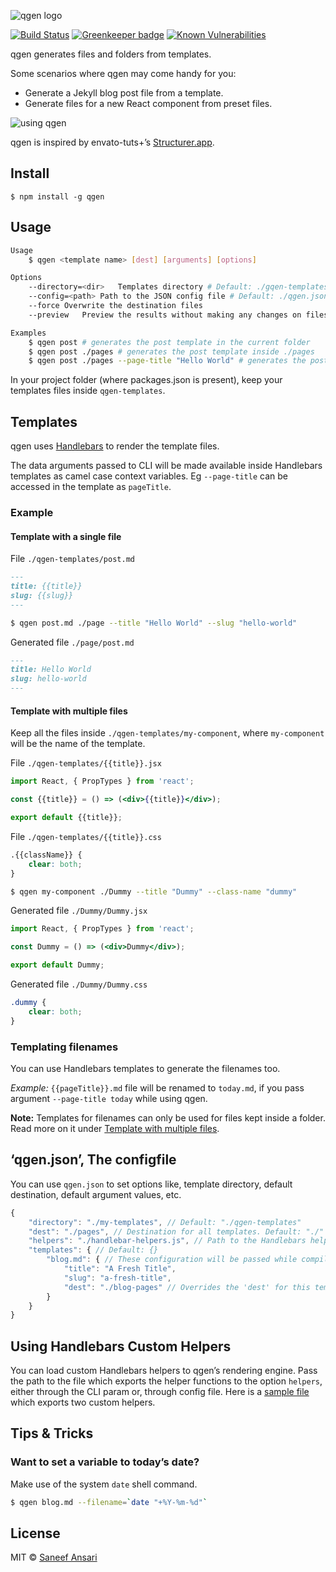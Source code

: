 ![qgen logo](/media/qgen-logo.svg)

[![Build Status](https://travis-ci.org/saneef/qgen.svg?branch=master)](https://travis-ci.org/saneef/qgen) [![Greenkeeper badge](https://badges.greenkeeper.io/saneef/qgen.svg)](https://greenkeeper.io/) [![Known Vulnerabilities](https://snyk.io/test/github/saneef/qgen/badge.svg?targetFile=package.json)](https://snyk.io/test/github/saneef/qgen?targetFile=package.json)

qgen generates files and folders from templates.

Some scenarios where qgen may come handy for you:

- Generate a Jekyll blog post file from a template.
- Generate files for a new React component from preset files.

![using qgen](/media/qgen-example-usge.gif)

qgen is inspired by envato-tuts+’s [Structurer.app](https://code.tutsplus.com/articles/free-mac-utility-app-structurer--net-17153).

## Install

	$ npm install -g qgen

## Usage

```bash
Usage
	$ qgen <template name> [dest] [arguments] [options]

Options
	--directory=<dir>	Templates directory # Default: ./gqen-templates
	--config=<path>	Path to the JSON config file # Default: ./qgen.json
	--force	Overwrite the destination files
	--preview	Preview the results without making any changes on files

Examples
	$ qgen post # generates the post template in the current folder
	$ qgen post ./pages # generates the post template inside ./pages
	$ qgen post ./pages --page-title "Hello World" # generates the post template in inside ./pages with data field pageTitle="Hello World" to the template rendering engine
```

In your project folder (where packages.json is present), keep your templates files inside `qgen-templates`.

## Templates

qgen uses [Handlebars](http://handlebarsjs.com) to render the template files.

The data arguments passed to CLI will be made available inside Handlebars templates as camel case context variables. Eg `--page-title` can be accessed in the template as `pageTitle`.

### Example

#### Template with a single file

File `./qgen-templates/post.md`

```markdown
---
title: {{title}}
slug: {{slug}}
---

```

```bash
$ qgen post.md ./page --title "Hello World" --slug "hello-world"
```

Generated file `./page/post.md`
```markdown
---
title: Hello World
slug: hello-world
---

```

#### Template with multiple files

Keep all the files inside `./qgen-templates/my-component`, where `my-component` will be the name of the template.

File `./qgen-templates/{{title}}.jsx`

```jsx
import React, { PropTypes } from 'react';

const {{title}} = () => (<div>{{title}}</div>);

export default {{title}};

```

File `./qgen-templates/{{title}}.css`

```css
.{{className}} {
	clear: both;
}

```

```bash
$ qgen my-component ./Dummy --title "Dummy" --class-name "dummy"
```

Generated file `./Dummy/Dummy.jsx`
```jsx
import React, { PropTypes } from 'react';

const Dummy = () => (<div>Dummy</div>);

export default Dummy;

```

Generated file `./Dummy/Dummy.css`
```css
.dummy {
	clear: both;
}

```

### Templating filenames

You can use Handlebars templates to generate the filenames too.

_Example:_ `{{pageTitle}}.md` file will be renamed to `today.md`, if you pass argument `--page-title today` while using qgen.

**Note:** Templates for filenames can only be used for files kept inside a folder. Read more on it under [Template with multiple files](#template-with-multiple-files).

## ‘qgen.json’, The configfile

You can use `qgen.json` to set options like, template directory, default destination, default argument values, etc.

```javascript
{
	"directory": "./my-templates", // Default: "./qgen-templates"
	"dest": "./pages", // Destination for all templates. Default: "./"
	"helpers": "./handlebar-helpers.js", // Path to the Handlebars helpers. Default: undefined
	"templates": { // Default: {}
		"blog.md": { // These configuration will be passed while compiling template 'blog.md'
			"title": "A Fresh Title",
			"slug": "a-fresh-title",
			"dest": "./blog-pages" // Overrides the 'dest' for this template. Default: undefined
		}
	}
}
```

## Using Handlebars Custom Helpers

You can load custom Handlebars helpers to qgen’s rendering engine. Pass the path to the file which exports the helper functions to the option `helpers`, either through the CLI param or, through config file. Here is a [sample file](./test/fixtures/render-with-helper/src/qgen-helpers.js) which exports two custom helpers.

## Tips & Tricks

### Want to set a variable to today’s date?

Make use of the system `date` shell command.

```bash
$ qgen blog.md --filename=`date "+%Y-%m-%d"`
```

## License

MIT © [Saneef Ansari](https://saneef.com/)
